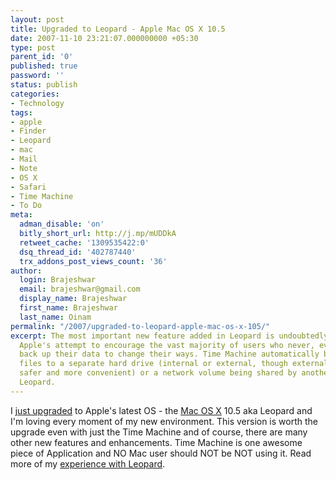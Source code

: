 ```yaml
---
layout: post
title: Upgraded to Leopard - Apple Mac OS X 10.5
date: 2007-11-10 23:21:07.000000000 +05:30
type: post
parent_id: '0'
published: true
password: ''
status: publish
categories:
- Technology
tags:
- apple
- Finder
- Leopard
- mac
- Mail
- Note
- OS X
- Safari
- Time Machine
- To Do
meta:
  adman_disable: 'on'
  bitly_short_url: http://j.mp/mUDDkA
  retweet_cache: '1309535422:0'
  dsq_thread_id: '402787440'
  trx_addons_post_views_count: '36'
author:
  login: Brajeshwar
  email: brajeshwar@gmail.com
  display_name: Brajeshwar
  first_name: Brajeshwar
  last_name: Oinam
permalink: "/2007/upgraded-to-leopard-apple-mac-os-x-105/"
excerpt: The most important new feature added in Leopard is undoubtedly Time Machine,
  Apple's attempt to encourage the vast majority of users who never, ever routinely
  back up their data to change their ways. Time Machine automatically backs up a Mac's
  files to a separate hard drive (internal or external, though external is certainly
  safer and more convenient) or a network volume being shared by another Mac running
  Leopard.
---
```

<p>I <a href="http://www.odetoapple.com/2007/mac-os-x-105-leopard/">just upgraded</a> to Apple's latest OS - the <a href="http://www.apple.com/macosx/">Mac OS X</a> 10.5 aka Leopard and I'm loving every moment of my new environment. This version is worth the upgrade even with just the Time Machine and of course, there are many other new features and enhancements. Time Machine is one awesome piece of Application and NO Mac user should NOT be NOT using it. Read more of my <a href="http://www.odetoapple.com/2007/mac-os-x-105-leopard/">experience with Leopard</a>.</p>
